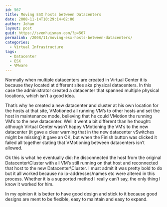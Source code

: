 ```yaml
---
id: 567
title: Moving ESX hosts between Datacenters
date: 2008-11-14T10:29:14+02:00
author: Johan
layout: post
guid: https://svenhuisman.com/?p=567
permalink: /2008/11/moving-esx-hosts-between-datacenters/
categories:
  - Virtual Infrastructure
tags:
  - Datacenter
  - ESX
  - VMware
---
```

Normally when multiple datacenters are created in Virtual Center it is because they located at different sites aka physical datacenters. In this case the administrator created a datacenter that spanned multiple physical locations, which isn&#8217;t a good idea.

That&#8217;s why he created a new datacenter and cluster at his own location for the hosts at that site, VMotioned all running VM&#8217;s to other hosts and set the host in maintenance mode, believing that he could VMotion the running VM&#8217;s to the new datacenter. Well it went a bit different than he thought: although Virtual Center wasn&#8217;t happy VMotioning the VM&#8217;s to the new datacenter (it gave a clear warning that in the new datacenter vSwitches might be missing) it gave an OK, but when the Finish button was clicked it failed all together stating that VMotioning between datacenters isn&#8217;t allowed. 

Ok this is what he eventually did: he disconnected the host from the original Datacenter\Cluster with all VM&#8217;s still running on that host and reconnected that host to the new Datacenter\Cluster. I must admit it was pretty bold to do but it all worked because no ip-addresses/names etc were altered in this process. Whether it is a supported method I really can&#8217;t say, the only thing I know it worked for him.

In my opinion it is better to have good design and stick to it because good designs are ment to be flexible, easy to maintain and easy to expand.